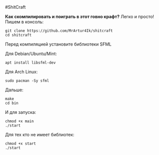 #ShitCraft

**Как скомпилировать и поиграть в этот говно крафт?**
Легко и просто!
Пишем в консоль:

    git clone https://github.com/MrArtur4Ik/shitcraft
    cd shitcraft
Перед компиляцией установите библиотеки SFML

Для Debian/Ubuntu/Mint:

    apt install libsfml-dev
Для Arch Linux:

    sudo pacman -Sy sfml

Дальше:

    make
    cd bin
И для запуска:

    chmod +x main
    ./start

Для тех кто не имеет библиотек:

    chmod +x start
    ./start


